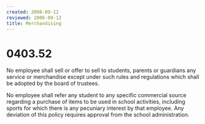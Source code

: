 ```yaml
---
created: 2006-09-12
reviewed: 2006-09-12
title: Merchandising
---
```


# 0403.52 

No employee shall sell or offer to sell to students, parents or guardians any service or merchandise except under
such rules and regulations which shall be adopted by the board of trustees.

No employee shall refer any student to any specific commercial source regarding a purchase of items to be used in
school activities, including sports for which there is any pecuniary interest by that employee. Any deviation of this
policy requires approval from the school administration.
